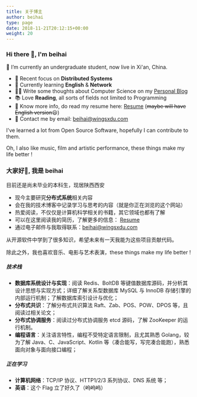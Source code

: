 ```yaml
---
title: 关于博主
author: beihai
type: page
date: 2018-11-21T20:12:15+00:00
weight: 20
---
```


### Hi there 👋, I'm beihai

🔭 I’m currently an undergraduate student, now live in Xi'an, China.

- 🧐 Recent focus on **Distributed Systems**
- 🌱 Currently learning **English** & **Network**
- ✍🏻 Write some thoughts about Computer Science on my [Personal Blog](https://wingsxdu.com/)
- 📚 Love **Reading**, all sorts of fields not limited to Programming 
- 📄 Know more info, do read my resume here: [Resume](https://wingsxdu.com/t/2n9e) (~~maybe will have English version~~😃)
- 📧 Contact me by email: beihai@wingsxdu.com

I've learned a lot from Open Source Software, hopefully I can contribute to them.

Oh, I also like music, film and artistic performance, these things make my life better !

### 大家好👋, 我是  beihai

目前还是尚未毕业的本科生，现居陕西西安

- 现今主要研究**分布式系统**相关内容
- 会在我的技术博客中记录学习与思考的内容（就是你正在浏览的这个网站）
- 热爱阅读，不仅仅是计算机科学相关的书籍，其它领域也都有了解
- 可以在这里阅读我的简历，了解更多的信息： [Resume](https://wingsxdu.com/t/2n9e)
- 通过电子邮件与我取得联系：beihai@wingsxdu.com

从开源软件中学到了很多知识，希望未来有一天我能为这些项目贡献代码。

除此之外，我也喜欢音乐、电影与艺术表演，these things make my life better !

##### 技术栈

- **数据库系统设计与实现**：阅读 Redis、BoltDB 等键值数据库源码，并分析其设计思想与实现方式；详细了解关系型数据库 MySQL 与 InnoDB 存储引擎的内部运行机制；了解数据库索引设计与优化；
- **分布式共识**：了解分布式共识算法 Raft、Zab、POS、POW、DPOS 等，且阅读过相关论文；
- **分布式协调服务**：阅读过分布式协调服务 etcd 源码，了解 ZooKeeper 的运行机制。
- **编程语言**：关注语言特性，编程不受特定语言限制，且尤其熟悉 Golang，较为了解 Java、C、JavaScript、Kotlin 等（凑合能写，写完凑合能跑），熟悉面向对象与面向接口编程；

##### 正在学习

- **计算机网络**：TCP/IP 协议、HTTP1/2/3 系列协议、DNS 系统 等；
- **英语**：这个 Flag 立了好久了（~~呜呜呜~~）